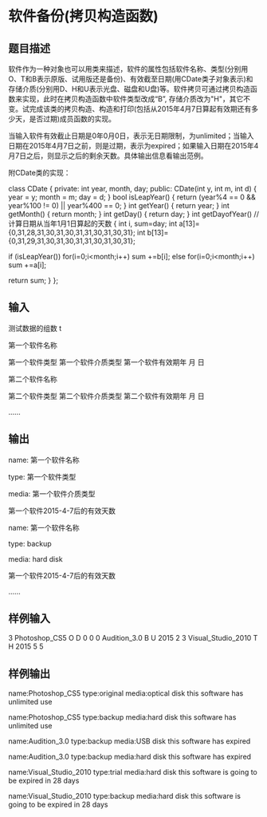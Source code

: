  # 软件备份(拷贝构造函数)
 ## 题目描述
 软件作为一种对象也可以用类来描述，软件的属性包括软件名称、类型(分别用O、T和B表示原版、试用版还是备份)、有效截至日期(用CDate类子对象表示)和存储介质(分别用D、H和U表示光盘、磁盘和U盘)等。软件拷贝可通过拷贝构造函数来实现，此时在拷贝构造函数中软件类型改成“B”, 存储介质改为"H"，其它不变。试完成该类的拷贝构造、构造和打印(包括从2015年4月7日算起有效期还有多少天，是否过期)成员函数的实现。
 
 当输入软件有效截止日期是0年0月0日，表示无日期限制，为unlimited；当输入日期在2015年4月7日之前，则是过期，表示为expired；如果输入日期在2015年4月7日之后，则显示之后的剩余天数。具体输出信息看输出范例。
 
 附CDate类的实现：
 
 class CDate
 {
 private:
 int year, month, day;
 public:
 CDate(int y, int m, int d) { year = y; month = m; day = d; }
 bool isLeapYear() { return (year%4 == 0 && year%100 != 0) || year%400 == 0; }
 int getYear() { return year; }
 int getMonth() { return month; }
 int getDay() { return day; }
 int getDayofYear()         //计算日期从当年1月1日算起的天数
 {
 int i, sum=day;
 int a[13]={0,31,28,31,30,31,30,31,31,30,31,30,31};
 int b[13]={0,31,29,31,30,31,30,31,31,30,31,30,31};
 
 if (isLeapYear())
 for(i=0;i<month;i++)   sum +=b[i];
 else
 for(i=0;i<month;i++)   sum +=a[i];
 
 return sum;
 }
 };
 ## 输入
 测试数据的组数 t
 
 第一个软件名称
 
 第一个软件类型 第一个软件介质类型 第一个软件有效期年 月 日
 
 第二个软件名称
 
 第二个软件类型 第二个软件介质类型 第二个软件有效期年 月 日
 
 ......
 
 ## 输出
 name: 第一个软件名称
 
 type: 第一个软件类型
 
 media: 第一个软件介质类型
 
 第一个软件2015-4-7后的有效天数
 
 name: 第一个软件名称
 
 type: backup
 
 media: hard disk
 
 第一个软件2015-4-7后的有效天数
 
 ......
 
 ## 样例输入
 3
 Photoshop_CS5
 O D 0 0 0
 Audition_3.0
 B U 2015 2 3
 Visual_Studio_2010
 T H 2015 5 5
 ## 样例输出
 name:Photoshop_CS5
 type:original
 media:optical disk
 this software has unlimited use
 
 name:Photoshop_CS5
 type:backup
 media:hard disk
 this software has unlimited use
 
 name:Audition_3.0
 type:backup
 media:USB disk
 this software has expired
 
 name:Audition_3.0
 type:backup
 media:hard disk
 this software has expired
 
 name:Visual_Studio_2010
 type:trial
 media:hard disk
 this software is going to be expired in 28 days
 
 name:Visual_Studio_2010
 type:backup
 media:hard disk
 this software is going to be expired in 28 days
 
